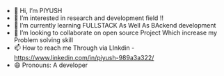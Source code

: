 - 👋 Hi, I’m PIYUSH
- 👀 I’m interested in research and development field !! 
- 🌱 I’m currently learning FULLSTACK As Well As BAckend development
- 💞️ I’m looking to collaborate on open source Project Which increase my Problem solving skill
- 📫 How to reach me Through via LInkdin - https://www.linkedin.com/in/piyush-989a3a322/
- 😄 Pronouns: A developer
